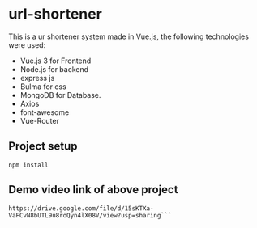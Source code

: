 # url-shortener

This is a ur shortener system made in Vue.js, the following technologies were used:

* Vue.js 3 for Frontend
* Node.js for backend
* express js
* Bulma for css
* MongoDB for Database.
* Axios
* font-awesome 
* Vue-Router


## Project setup
```
npm install
```

## Demo video link of above project
```
https://drive.google.com/file/d/15sKTXa-VaFCvN8bUTL9u8roQyn4lX08V/view?usp=sharing```


